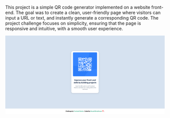 This project is a simple QR code generator implemented on a website front-end. The goal was to create a clean, user-friendly page where visitors can input a URL or text, and instantly generate a corresponding QR code. The project challenge focuses on simplicity, ensuring that the page is responsive and intuitive, with a smooth user experience.

<img src="/images/screencqrpage.png" alt="screenshot">
